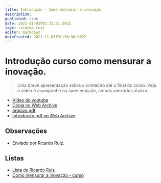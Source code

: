 ```yaml
---
title: Introdução - Como mensurar a inovação
description: 
published: true
date: 2021-11-01T01:31:51.585Z
tags: ricardo ruiz
editor: markdown
dateCreated: 2021-11-01T01:30:00.602Z
---
```


#  Introdução curso como mensurar a inovação. 
> Uma breve apresentação sobre o conteúdo até o final do curso. Veja o vídeo e acompanhe na apresentação, ambos anexados abaixo.
- [Vídeo do youtube](https://www.youtube.com/watch?v=xXth5VxFt8Q&t=4s)
- [Cópia no Web Archive](https://web.archive.org/web/20211019192745/https://www.youtube.com/watch?v=xXth5VxFt8Q)
- [arquivo.pdf](https://github.com/fonte-wiki/prototipando/raw/master/contribuicoes/ricardo-ruiz/como-mensurar-a-inovacao/Introdu%C3%A7%C3%A3o.pdf)
- [Introdução.pdf no Web Archive](https://ia601500.us.archive.org/0/items/1.1_20211019/1.1.pdf)
## Observações
- Enviado por Ricardo Ruiz.

## Listas

- [Lista de Ricardo Ruiz](/listas/ricardo-ruiz)
- [Como mensurar a inovação - curso](/recursos/como-mensurar-a-inovacao-curso)